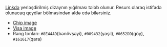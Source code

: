 [Linkdə](https://css-task-07.netlify.app/) yerləşdirilmiş dizaynın yığılması tələb olunur. Resurs olaraq istifadə olunacaq qeydlər bölməsindən əldə edə bilərsiniz.

- [Chip image](https://drive.google.com/file/d/1RuzPdKFIdDkeDMBNfFBDmnEiO-ujeBDl/view?usp=drive_link)
- [Visa image](https://drive.google.com/file/d/1QaBkzsZ3AFj9JfX-Yq2LjfzOFHy6NaiZ/view?usp=drive_link)
- Rəng tonları: `#8E44AD`(bənövşəyi), `#009432`(yaşıl), `#0652DD`(göy), `#161617`(qara)
